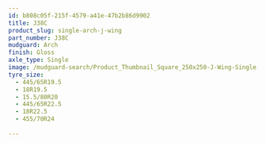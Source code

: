 ```yaml
---
id: b808c05f-215f-4579-a41e-47b2b86d9902
title: J38C
product_slug: single-arch-j-wing
part_number: J38C
mudguard: Arch
finish: Gloss
axle_type: Single
image: /mudguard-search/Product_Thumbnail_Square_250x250-J-Wing-Single-Arch.jpg
tyre_size:
  - 445/65R19.5
  - 18R19.5
  - 15.5/80R20
  - 445/65R22.5
  - 18R22.5
  - 455/70R24
   
---
```

